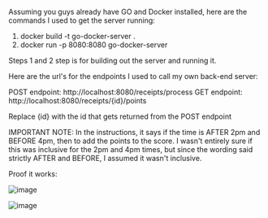 Assuming you guys already have GO and Docker installed, here are the commands I used to get the server running:

1. docker build -t go-docker-server .
2. docker run -p 8080:8080 go-docker-server

Steps 1 and 2 step is for building out the server and running it.

Here are the url's for the endpoints I used to call my own back-end server:

POST endpoint: http://localhost:8080/receipts/process
GET endpoint: http://localhost:8080/receipts/{id}/points

Replace {id} with the id that gets returned from the POST endpoint

IMPORTANT NOTE: In the instructions, it says if the time is AFTER 2pm and BEFORE 4pm, then to add the points to the score. I wasn't entirely sure if this was inclusive for the 2pm and 4pm times, but since the wording said strictly AFTER and BEFORE, I assumed it wasn't inclusive.

Proof it works:

![image](https://github.com/user-attachments/assets/637599d7-f596-444f-9a6c-598329b870a7)

![image](https://github.com/user-attachments/assets/4788a90b-04bc-41b2-9557-29c3bc542f52)
